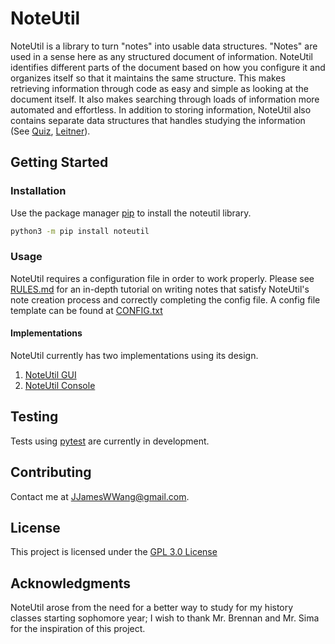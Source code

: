 # NoteUtil

NoteUtil is a library to turn "notes" into usable data structures. "Notes" are used in a sense here as any structured
document of information. NoteUtil identifies different parts of the document based on how you configure it and organizes
itself so that it maintains the same structure. This makes retrieving information through code as easy and simple as 
looking at the document itself. It also makes searching through loads of information more automated and effortless. 
In addition to storing information, NoteUtil also contains separate data structures that handles studying the 
information (See [Quiz](https://github.com/JJamesWWang/noteutil/RULES.md#quiz-rules), [Leitner](https://github.com/JJamesWWang/noteutil/RULES.md#leitner-rules)). 

## Getting Started

### Installation
Use the package manager [pip](https://pip.pypa.io/en/stable/) to install the noteutil library.

```bash
python3 -m pip install noteutil
```
### Usage

NoteUtil requires a configuration file in order to work properly. Please see [RULES.md](RULES.md) for an in-depth
tutorial on writing notes that satisfy NoteUtil's note creation process and correctly completing the config file. 
A config file template can be found at [CONFIG.txt](CONFIG.txt) 

#### Implementations

NoteUtil currently has two implementations using its design.

1. [NoteUtil GUI](https://github.com/JJamesWWang/noteutil_gui)
2. [NoteUtil Console](https://github.com/JJamesWWang/noteutil_console)

## Testing

Tests using [pytest](https://docs.pytest.org/en/latest/) are currently in development. 

## Contributing

Contact me at [JJamesWWang@gmail.com](mailto:JJamesWWang@gmail.com).

## License

This project is licensed under the [GPL 3.0 License](LICENSE)

## Acknowledgments

NoteUtil arose from the need for a better way to study for my history classes starting sophomore year;  I wish to thank
Mr. Brennan and Mr. Sima for the inspiration of this project.